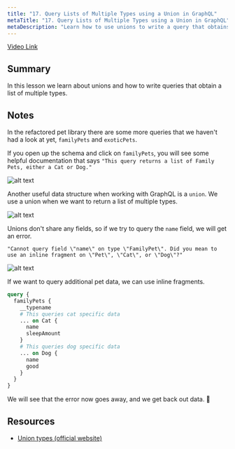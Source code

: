 ```yaml
---
title: "17. Query Lists of Multiple Types using a Union in GraphQL"
metaTitle: "17. Query Lists of Multiple Types using a Union in GraphQL"
metaDescription: "Learn how to use unions to write a query that obtains a list of types."
---
```


[Video Link](https://egghead.io/lessons/graphql-query-lists-of-multiple-types-using-a-union-in-graphql)

## Summary

In this lesson we learn about unions and how to write queries that obtain a list of multiple types.

## Notes

In the refactored pet library there are some more queries that we haven't had a look at yet, `familyPets` and `exoticPets`.

If you open up the schema and click on `familyPets`, you will see some helpful documentation that says `"This query returns a list of Family Pets, either a Cat or Dog."`

![alt text](https://i.ibb.co/GFGfLQN/scrnli-1-27-2020-9-48-10-AM.png)

Another useful data structure when working with GraphQL is a `union`. We use a union when we want to return a list of multiple types.

![alt text](https://i.ibb.co/vVm1FRF/scrnli-1-27-2020-9-52-17-AM.png)

Unions don't share any fields, so if we try to query the `name` field, we will get an error.

```
"Cannot query field \"name\" on type \"FamilyPet\". Did you mean to use an inline fragment on \"Pet\", \"Cat\", or \"Dog\"?"
```

![alt text](https://i.ibb.co/zhnjPQ9/scrnli-1-27-2020-9-52-38-AM.png)

If we want to query additional pet data, we can use inline fragments.

```graphql
query {
  familyPets {
    __typename
    # This queries cat specific data
    ... on Cat {
      name
      sleepAmount
    }
    # This queries dog specific data
    ... on Dog {
      name
      good
    }
  }
}
```

We will see that the error now goes away, and we get back out data. 🥳

## Resources

- [Union types (official website)](https://graphql.org/learn/schema/#union-types)
